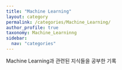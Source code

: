 ```yaml
---
title: "Machine Learning"
layout: category
permalink: /categories/Machine_Learning/
author_profile: true
taxonomy: Machine_Learninng
sidebar:
  nav: "categories"
---
```

Machine Learning과 관련된 지식들을 공부한 기록